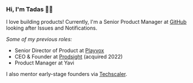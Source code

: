 ### Hi, I'm Tadas 👋👋

I love building products! Currently, I'm a Senior Product Manager at [GitHub](https://github.com) looking after Issues and Notifications.

_Some of my previous roles:_
- Senior Director of Product at [Playvox](https://www.playvox.com/)
- CEO & Founder at [Prodsight](https://www.linkedin.com/company/prodsight/) (acquired 2022)
- Product Manager at Yavi

I also mentor early-stage founders via [Techscaler](https://www.techscaler.co.uk/).
